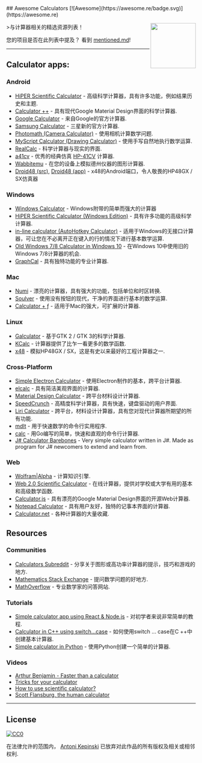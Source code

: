<div class="github-widget" data-repo="xxczaki/awesome-calculators"></div>
## Awesome Calculators [![Awesome](https://awesome.re/badge.svg)](https://awesome.re)

[<img src="https://i.imgur.com/9q98DcX.png" align="right" width="120">](https://raw.githubusercontent.com/xxczaki/awesome-calculators)

&gt;与计算器相关的精选资源列表！

 您的项目是否在此列表中提及？  看到 [mentioned.md](https://github.com/xxczaki/awesome-calculators/blob/master/mentioned.md)!

  
  ---
  
## Calculator apps:

### Android
- [HiPER Scientific Calculator](https://play.google.com/store/apps/details?id=cz.hipercalc&hl=en) - 高级科学计算器，具有许多功能，例如结果历史和主题.
- [Calculator ++](https://play.google.com/store/apps/details?id=org.solovyev.android.calculator&hl=en) - 具有现代Google Material Design界面的科学计算器.
- [Google Calculator](https://play.google.com/store/apps/details?id=com.google.android.calculator&hl=en) - 来自Google的官方计算器.
- [Samsung Calculator](https://play.google.com/store/apps/details?id=com.sec.android.app.popupcalculator&hl=en) - 三星新的官方计算器.
- [Photomath (Camera Calculator)](https://play.google.com/store/apps/details?id=com.microblink.photomath&hl=en) - 使用相机计算数学问题.
- [MyScript Calculator (Drawing Calculator)](https://play.google.com/store/apps/details?id=com.visionobjects.calculator&hl=en) - 使用手写自然地执行数学运算.
- [RealCalc](https://play.google.com/store/apps/details?id=uk.co.nickfines.RealCalc&hl=en) - 科学计算器与现实的界面.
- [a41cv](https://play.google.com/store/apps/details?id=dk.andsen.hp41&hl=en) - 优秀的经典仿真 [HP-41CV](http://www.hpmuseum.org/hp41.htm) 计算器.
- [Wabbitemu](https://play.google.com/store/apps/details?id=com.Revsoft.Wabbitemu&hl=en) - 在您的设备上模拟德州仪器的图形计算器.
- [Droid48 (src)](https://github.com/shagr4th/droid48/tree/master/app/src/main), [Droid48 (app)](https://play.google.com/store/apps/details?id=org.ab.x48) -  x48的Android端口，令人敬畏的HP48GX / SX仿真器

### Windows
- [Windows Calculator](https://github.com/Microsoft/calculator) -  Windows附带的简单而强大的计算器
- [HiPER Scientific Calculator (Windows Edition)](http://hiperdevelopment.wixsite.com/hipercalc) - 具有许多功能的高级科学计算器.
- [in-line calculator (AutoHotkey Calculator)](https://github.com/davebrny/in-line-calculator) - 适用于Windows的无接口计算器，可让您在不必离开正在键入的行的情况下进行基本数学运算.
- [Old Windows 7/8 Calculator in Windows 10](https://winaero.com/download.php?view.1795) - 在Windows 10中使用旧的Windows 7/8计算器的机会.
- [GraphCal](http://www.graphcalc.com/) - 具有独特功能的专业计算器.

### Mac
- [Numi](https://numi.io/) - 漂亮的计算器，具有强大的功能，包括单位和时区转换.
- [Soulver](http://www.acqualia.com/soulver/) - 使用没有按钮的现代，干净的界面进行基本的数学运算.
- [Calculator + ƒ](https://www.phnsft.com/products/calculator/) - 适用于Mac的强大，可扩展的计算器.

### Linux
- [Galculator](https://github.com/galculator/galculator) - 基于GTK 2 / GTK 3的科学计算器.
- [KCalc](https://github.com/KDE/kcalc) - 计算器提供了比乍一看更多的数学函数.
- [x48](https://github.com/gwenhael-le-moine/x48) - 模拟HP48GX / SX，这是有史以来最好的工程计算器之一.

### Cross-Platform
- [Simple Electron Calculator](https://github.com/DCKT/electron-calculator) - 使用Electron制作的基本，跨平台计算器.
- [elcalc](https://github.com/xxczaki/elcalc) - 具有简洁美观界面的计算器.
- [Material Design Calculator](https://github.com/lirios/calculator) - 跨平台材料设计计算器.
- [SpeedCrunch](http://www.speedcrunch.org/) - 高精度科学计算器，具有快速，键盘驱动的用户界面.
- [Liri Calculator](https://liri.io/apps/calculator/) - 跨平台，材料设计计算器，具有您对现代计算器所期望的所有功能.
- [mdlt](https://github.com/metadelta/mdlt) - 用于快速数学的命令行实用程序.
- [calc](https://github.com/alfredxing/calc) - 用Go编写的简单，快速和直观的命令行计算器.
- [J# Calculator Barebones](https://github.com/KrzysztofSzewczyk/JSharpCalculator) - Very simple calculator written in J#. Made as program for J# newcomers to extend and learn from.

### Web
- [Wolfram|Alpha](https://www.wolframalpha.com/) - 计算知识引擎.
- [Web 2.0 Scientific Calculator](http://web2.0calc.com/) - 在线计算器，提供对学校或大学有用的基本和高级数学函数.
- [Calculator.js](https://material-calculator.netlify.com/) - 具有漂亮的Google Material Design界面的开源Web计算器.
- [Notepad Calculator](http://notepadcalculator.com/) - 具有用户友好，独特的记事本界面的计算器.
- [Calculator.net](http://www.calculator.net/) - 各种计算器的大量收藏.

## Resources

### Communities
- [Calculators Subreddit](https://www.reddit.com/r/calculators/) - 分享关于图形或高功率计算器的提示，技巧和游戏的地方.
- [Mathematics Stack Exchange](https://math.stackexchange.com/) - 提问数学问题的好地方.
- [MathOverflow](https://mathoverflow.net/) - 专业数学家的问答网站.

### Tutorials
- [Simple calculator app using React & Node.js](https://www.codementor.io/azeezolaniran2016/a-simple-calculator-app-using-react-and-node-a0ubeooxk) - 对初学者来说非常简单的教程.
- [Calculator in C++ using switch...case](https://www.programiz.com/cpp-programming/examples/calculator-switch-case) - 如何使用switch ... case在C ++中创建基本计算器.
- [Simple calculator in Python](https://www.programiz.com/python-programming/examples/calculator) - 使用Python创建一个简单的计算器.

### Videos
- [Arthur Benjamin - Faster than a calculator](https://www.youtube.com/watch?v=e4PTvXtz4GM)
- [Tricks for your calculator](https://www.youtube.com/watch?v=3GfuVDtGhWo)
- [How to use scientific calculator?](https://www.youtube.com/watch?v=3GfuVDtGhWo)
- [Scott Flansburg, the human calculator](https://www.youtube.com/watch?v=WhtvLpi8Z1M)

---

## License

[![CC0](http://mirrors.creativecommons.org/presskit/buttons/88x31/svg/cc-zero.svg)](https://creativecommons.org/publicdomain/zero/1.0/)

在法律允许的范围内， [Antoni Kepinski](https://akepinski.me) 已放弃对此作品的所有版权及相关或相邻权利.
